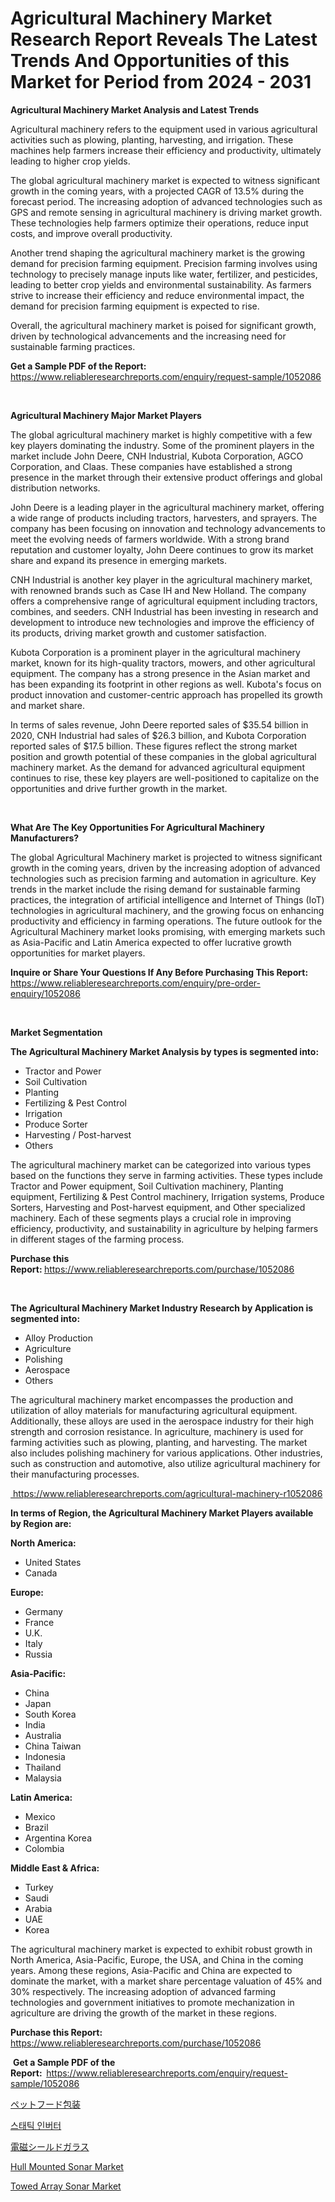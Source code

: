 <p><h1>Agricultural Machinery Market Research Report Reveals The Latest Trends And Opportunities of this Market for Period from 2024 - 2031</h1></p><p><strong>Agricultural Machinery Market Analysis and Latest Trends</strong></p>
<p><p>Agricultural machinery refers to the equipment used in various agricultural activities such as plowing, planting, harvesting, and irrigation. These machines help farmers increase their efficiency and productivity, ultimately leading to higher crop yields.</p><p>The global agricultural machinery market is expected to witness significant growth in the coming years, with a projected CAGR of 13.5% during the forecast period. The increasing adoption of advanced technologies such as GPS and remote sensing in agricultural machinery is driving market growth. These technologies help farmers optimize their operations, reduce input costs, and improve overall productivity.</p><p>Another trend shaping the agricultural machinery market is the growing demand for precision farming equipment. Precision farming involves using technology to precisely manage inputs like water, fertilizer, and pesticides, leading to better crop yields and environmental sustainability. As farmers strive to increase their efficiency and reduce environmental impact, the demand for precision farming equipment is expected to rise.</p><p>Overall, the agricultural machinery market is poised for significant growth, driven by technological advancements and the increasing need for sustainable farming practices.</p></p>
<p><strong>Get a Sample PDF of the Report:&nbsp;</strong> <a href="https://www.reliableresearchreports.com/enquiry/request-sample/1052086">https://www.reliableresearchreports.com/enquiry/request-sample/1052086</a></p>
<p>&nbsp;</p>
<p><strong>Agricultural Machinery Major Market Players</strong></p>
<p><p>The global agricultural machinery market is highly competitive with a few key players dominating the industry. Some of the prominent players in the market include John Deere, CNH Industrial, Kubota Corporation, AGCO Corporation, and Claas. These companies have established a strong presence in the market through their extensive product offerings and global distribution networks.</p><p>John Deere is a leading player in the agricultural machinery market, offering a wide range of products including tractors, harvesters, and sprayers. The company has been focusing on innovation and technology advancements to meet the evolving needs of farmers worldwide. With a strong brand reputation and customer loyalty, John Deere continues to grow its market share and expand its presence in emerging markets.</p><p>CNH Industrial is another key player in the agricultural machinery market, with renowned brands such as Case IH and New Holland. The company offers a comprehensive range of agricultural equipment including tractors, combines, and seeders. CNH Industrial has been investing in research and development to introduce new technologies and improve the efficiency of its products, driving market growth and customer satisfaction.</p><p>Kubota Corporation is a prominent player in the agricultural machinery market, known for its high-quality tractors, mowers, and other agricultural equipment. The company has a strong presence in the Asian market and has been expanding its footprint in other regions as well. Kubota's focus on product innovation and customer-centric approach has propelled its growth and market share.</p><p>In terms of sales revenue, John Deere reported sales of $35.54 billion in 2020, CNH Industrial had sales of $26.3 billion, and Kubota Corporation reported sales of $17.5 billion. These figures reflect the strong market position and growth potential of these companies in the global agricultural machinery market. As the demand for advanced agricultural equipment continues to rise, these key players are well-positioned to capitalize on the opportunities and drive further growth in the market.</p></p>
<p>&nbsp;</p>
<p><strong>What Are The Key Opportunities For Agricultural Machinery Manufacturers?</strong></p>
<p><p>The global Agricultural Machinery market is projected to witness significant growth in the coming years, driven by the increasing adoption of advanced technologies such as precision farming and automation in agriculture. Key trends in the market include the rising demand for sustainable farming practices, the integration of artificial intelligence and Internet of Things (IoT) technologies in agricultural machinery, and the growing focus on enhancing productivity and efficiency in farming operations. The future outlook for the Agricultural Machinery market looks promising, with emerging markets such as Asia-Pacific and Latin America expected to offer lucrative growth opportunities for market players.</p></p>
<p><strong>Inquire or Share Your Questions If Any Before Purchasing This Report:</strong> <a href="https://www.reliableresearchreports.com/enquiry/pre-order-enquiry/1052086">https://www.reliableresearchreports.com/enquiry/pre-order-enquiry/1052086</a></p>
<p>&nbsp;</p>
<p><strong>Market Segmentation</strong></p>
<p><strong>The Agricultural Machinery Market Analysis by types is segmented into:</strong></p>
<p><ul><li>Tractor and Power</li><li>Soil Cultivation</li><li>Planting</li><li>Fertilizing & Pest Control</li><li>Irrigation</li><li>Produce Sorter</li><li>Harvesting / Post-harvest</li><li>Others</li></ul></p>
<p><p>The agricultural machinery market can be categorized into various types based on the functions they serve in farming activities. These types include Tractor and Power equipment, Soil Cultivation machinery, Planting equipment, Fertilizing & Pest Control machinery, Irrigation systems, Produce Sorters, Harvesting and Post-harvest equipment, and Other specialized machinery. Each of these segments plays a crucial role in improving efficiency, productivity, and sustainability in agriculture by helping farmers in different stages of the farming process.</p></p>
<p><strong>Purchase this Report:&nbsp;</strong><a href="https://www.reliableresearchreports.com/purchase/1052086">https://www.reliableresearchreports.com/purchase/1052086</a></p>
<p>&nbsp;</p>
<p><strong>The Agricultural Machinery Market Industry Research by Application is segmented into:</strong></p>
<p><ul><li>Alloy Production</li><li>Agriculture</li><li>Polishing</li><li>Aerospace</li><li>Others</li></ul></p>
<p><p>The agricultural machinery market encompasses the production and utilization of alloy materials for manufacturing agricultural equipment. Additionally, these alloys are used in the aerospace industry for their high strength and corrosion resistance. In agriculture, machinery is used for farming activities such as plowing, planting, and harvesting. The market also includes polishing machinery for various applications. Other industries, such as construction and automotive, also utilize agricultural machinery for their manufacturing processes.</p></p>
<p><a href="https://www.reliableresearchreports.com/agricultural-machinery-r1052086">&nbsp;https://www.reliableresearchreports.com/agricultural-machinery-r1052086</a></p>
<p><strong>In terms of Region, the Agricultural Machinery Market Players available by Region are:</strong></p>
<p>
    <p> <strong> North America: </strong>
        <ul>
            <li>United States</li>
            <li>Canada</li>
        </ul>
        </p> 
    <p> <strong> Europe: </strong>
        <ul>
            <li>Germany</li>
            <li>France</li>
            <li>U.K.</li>
            <li>Italy</li>
            <li>Russia</li>
        </ul>
        </p> 
    <p> <strong> Asia-Pacific: </strong>
        <ul>
            <li>China</li>
            <li>Japan</li>
            <li>South Korea</li>
            <li>India</li>
            <li>Australia</li>
            <li>China Taiwan</li>
            <li>Indonesia</li>
            <li>Thailand</li>
            <li>Malaysia</li>
        </ul>
        </p> 
    <p> <strong> Latin America: </strong>
        <ul>
            <li>Mexico</li>
            <li>Brazil</li>
            <li>Argentina Korea</li>
            <li>Colombia</li>
        </ul>
        </p> 
    <p> <strong> Middle East & Africa: </strong>
        <ul>
            <li>Turkey</li>
            <li>Saudi</li>
            <li>Arabia</li>
            <li>UAE</li>
            <li>Korea</li>
        </ul>
    </p>
    </p>
<p><p>The agricultural machinery market is expected to exhibit robust growth in North America, Asia-Pacific, Europe, the USA, and China in the coming years. Among these regions, Asia-Pacific and China are expected to dominate the market, with a market share percentage valuation of 45% and 30% respectively. The increasing adoption of advanced farming technologies and government initiatives to promote mechanization in agriculture are driving the growth of the market in these regions.</p></p>
<p><strong>Purchase this Report: </strong><a href="https://www.reliableresearchreports.com/purchase/1052086">https://www.reliableresearchreports.com/purchase/1052086</a></p>
<p>&nbsp;<strong>Get a Sample PDF of the Report:&nbsp;&nbsp;</strong><a href="https://www.reliableresearchreports.com/enquiry/request-sample/1052086">https://www.reliableresearchreports.com/enquiry/request-sample/1052086</a></p>
<p><strong></strong></p>
<p><p><a href="https://medium.com/@zulu.dawn/%E3%83%9A%E3%83%83%E3%83%88%E3%83%95%E3%83%BC%E3%83%89%E3%81%AE%E5%8C%85%E8%A3%85%E5%B8%82%E5%A0%B4%E3%81%AE%E5%88%86%E6%9E%90-2024%E5%B9%B4%E3%81%8B%E3%82%892031%E5%B9%B4%E3%81%BE%E3%81%A7%E3%81%AE%E4%B8%96%E7%95%8C%E3%81%AE%E7%94%A3%E6%A5%AD%E5%B1%95%E6%9C%9B%E3%81%A8%E4%BA%88%E6%B8%AC-751bd3b7cc29">ペットフード包装</a></p><p><a href="https://github.com/GabrielBlanda5656/Market-Research-Report-List-1/blob/main/407854430739.md">스태틱 인버터</a></p><p><a href="https://github.com/lrlmopnhwd79300/Market-Research-Report-List-1/blob/main/770391033374.md">電磁シールドガラス</a></p><p><a href="https://github.com/wusalecollins540tpqoz/Market-Research-Report-List-2/blob/main/hull-mounted-sonar-market.md">Hull Mounted Sonar Market</a></p><p><a href="https://github.com/kathiaseamanalvaradovlprc2h/Market-Research-Report-List-2/blob/main/towed-array-sonar-market.md">Towed Array Sonar Market</a></p></p>